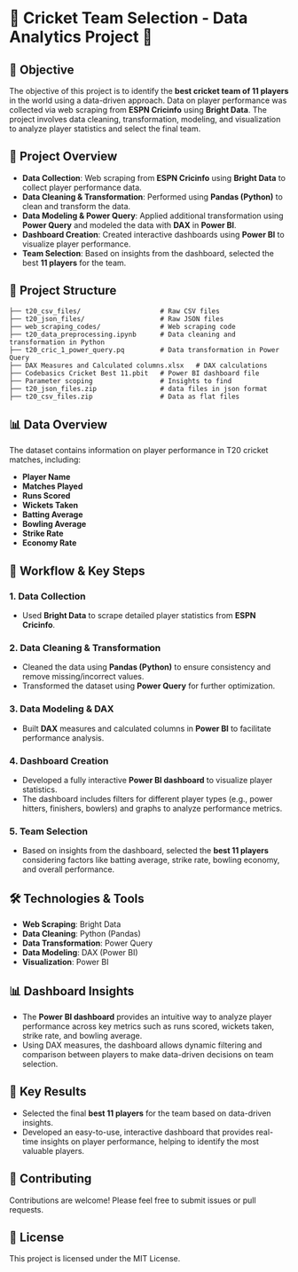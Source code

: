 # 🏏 Cricket Team Selection - Data Analytics Project 🏏

## 📝 Objective

The objective of this project is to identify the **best cricket team of 11 players** in the world using a data-driven approach. Data on player performance was collected via web scraping from **ESPN Cricinfo** using **Bright Data**. The project involves data cleaning, transformation, modeling, and visualization to analyze player statistics and select the final team.

## 🚀 Project Overview

- **Data Collection**: Web scraping from **ESPN Cricinfo** using **Bright Data** to collect player performance data.
- **Data Cleaning & Transformation**: Performed using **Pandas (Python)** to clean and transform the data.
- **Data Modeling & Power Query**: Applied additional transformation using **Power Query** and modeled the data with **DAX** in **Power BI**.
- **Dashboard Creation**: Created interactive dashboards using **Power BI** to visualize player performance.
- **Team Selection**: Based on insights from the dashboard, selected the best **11 players** for the team.

## 📁 Project Structure

```
├── t20_csv_files/                    # Raw CSV files
├── t20_json_files/                   # Raw JSON files
├── web_scraping_codes/               # Web scraping code
├── t20_data_preprocessing.ipynb      # Data cleaning and transformation in Python
├── t20_cric_1_power_query.pq         # Data transformation in Power Query
├── DAX Measures and Calculated columns.xlsx   # DAX calculations
├── Codebasics Cricket Best 11.pbit   # Power BI dashboard file
├── Parameter scoping                 # Insights to find
├── t20_json_files.zip                # data files in json format
├── t20_csv_files.zip                 # Data as flat files
```

## 📊 Data Overview

The dataset contains information on player performance in T20 cricket matches, including:

- **Player Name**
- **Matches Played**
- **Runs Scored**
- **Wickets Taken**
- **Batting Average**
- **Bowling Average**
- **Strike Rate**
- **Economy Rate**


## 🔨 Workflow & Key Steps

### 1. **Data Collection**

- Used **Bright Data** to scrape detailed player statistics from **ESPN Cricinfo**.

### 2. **Data Cleaning & Transformation**

- Cleaned the data using **Pandas (Python)** to ensure consistency and remove missing/incorrect values.
- Transformed the dataset using **Power Query** for further optimization.

### 3. **Data Modeling & DAX**

- Built **DAX** measures and calculated columns in **Power BI** to facilitate performance analysis.

### 4. **Dashboard Creation**

- Developed a fully interactive **Power BI dashboard** to visualize player statistics.
- The dashboard includes filters for different player types (e.g., power hitters, finishers, bowlers) and graphs to analyze performance metrics.

### 5. **Team Selection**

- Based on insights from the dashboard, selected the **best 11 players** considering factors like batting average, strike rate, bowling economy, and overall performance.

## 🛠 Technologies & Tools

- **Web Scraping**: Bright Data
- **Data Cleaning**: Python (Pandas)
- **Data Transformation**: Power Query
- **Data Modeling**: DAX (Power BI)
- **Visualization**: Power BI

## 📊 Dashboard Insights

- The **Power BI dashboard** provides an intuitive way to analyze player performance across key metrics such as runs scored, wickets taken, strike rate, and bowling average.
- Using DAX measures, the dashboard allows dynamic filtering and comparison between players to make data-driven decisions on team selection.

## 🎯 Key Results

- Selected the final **best 11 players** for the team based on data-driven insights.
- Developed an easy-to-use, interactive dashboard that provides real-time insights on player performance, helping to identify the most valuable players.

## 🤝 Contributing

Contributions are welcome! Please feel free to submit issues or pull requests.

## 📄 License

This project is licensed under the MIT License.
